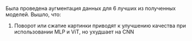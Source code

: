 Была проведена аугментация данных для 6 лучших из полученных моделей. Вышло, что:

1. Поворот или сжатие картинки приводят к улучшению качества при использовании MLP и ViT, но ухудшает на CNN
